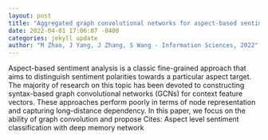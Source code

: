 ```yaml
--- 
layout: post 
title: "Aggregated graph convolutional networks for aspect-based sentiment classification" 
date: 2022-04-01 17:06:07 -0400 
categories: jekyll update 
author: "M Zhao, J Yang, J Zhang, S Wang - Information Sciences, 2022" 
--- 
```

Aspect-based sentiment analysis is a classic fine-grained approach that aims to distinguish sentiment polarities towards a particular aspect target. The majority of research on this topic has been devoted to constructing syntax-based graph convolutional networks (GCNs) for context feature vectors. These approaches perform poorly in terms of node representation and capturing long-distance dependency. In this paper, we focus on the ability of graph convolution and propose Cites: Aspect level sentiment classification with deep memory network